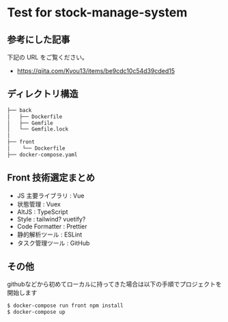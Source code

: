 # Test for stock-manage-system

## 参考にした記事

下記の URL をご覧ください。
- https://qiita.com/Kyou13/items/be9cdc10c54d39cded15


## ディレクトリ構造

```bash
├── back
│   ├── Dockerfile
│   ├── Gemfile
│   └── Gemfile.lock
│
├── front 
│    └── Dockerfile
├── docker-compose.yaml
```

## Front 技術選定まとめ

- JS 主要ライブラリ : Vue
- 状態管理 : Vuex
- AltJS : TypeScript
- Style : tailwind? vuetify?
- Code Formatter : Prettier
- 静的解析ツール : ESLint
- タスク管理ツール : GitHub

## その他
githubなどから初めてローカルに持ってきた場合は以下の手順でプロジェクトを開始します
```bash
$ docker-compose run front npm install
$ docker-compose up
```
